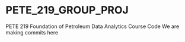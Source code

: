 # PETE_219_GROUP_PROJ
PETE 219 Foundation of Petroleum Data Analytics Course Code
We are making commits here 
